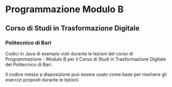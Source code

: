 # Programmazione Modulo B
## Corso di Studi in Trasformazione Digitale 
### Politecnico di Bari

Codici in Java di esempio visti durante le lezioni del corso di Programmazione - Modulo B per il Corso di Studi in Trasformazione Digitale del Politecnico di Bari. 

Il codice messo a disposizione può essere usato come base per risolvere gli esercizi proposti durante le lezioni.
